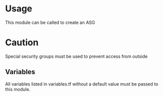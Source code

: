 # Usage
This module can be called to create an ASG

# Caution
Special security groups must be used to prevent access from outside

## Variables
All variables listed in variables.tf without a default value must be passed to this module.

